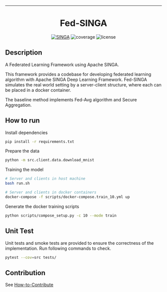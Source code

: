 
---

<div align="center">

# Fed-SINGA

[![SINGA](https://img.shields.io/badge/SINGA-803300?logoColor=white)](https://singa.apache.org/)
![coverage](https://img.shields.io/badge/coverage-25%25-yellowgreen)
![license](https://img.shields.io/badge/license-Apache-green)

</div>

## Description

A Federated Learning Framework using Apache SINGA.

This framework provides a codebase for developing federated learning algorithm with Apache SINGA Deep Learning Framework. Fed-SINGA simulates the real world setting by a server-client structure, where each can be placed in a docker container.

The baseline method implements Fed-Avg algorithm and Secure Aggregation.

## How to run

Install dependencies

```bash
pip install -r requirements.txt
```

Prepare the data

```bash
python -m src.client.data.download_mnist
```

Training the model

```bash
# Server and clients in host machine
bash run.sh

# Server and clients in docker containers
docker-compose -f scripts/docker-compose.train_10.yml up
```

Generate the docker training scripts

```bash
python scripts/compose_setup.py -c 10 --mode train
```

## Unit Test

Unit tests and smoke tests are provided to ensure the correctness of the implementation. Run following commands to check.

```bash
pytest --cov=src tests/
```

## Contribution

See [How-to-Contribute](contributing.md)

